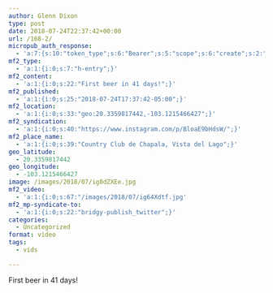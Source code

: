 ```yaml
---
author: Glenn Dixon
type: post
date: 2018-07-24T22:37:42+00:00
url: /168-2/
micropub_auth_response:
  - 'a:7:{s:10:"token_type";s:6:"Bearer";s:5:"scope";s:6:"create";s:2:"me";s:28:"https://glenn.thedixons.net/";s:9:"issued_by";s:55:"https://glenn.thedixons.net/wp-json/indieauth/1.0/token";s:9:"client_id";s:23:"https://ownyourgram.com";s:9:"issued_at";i:1532300352;s:4:"user";i:1;}'
mf2_type:
  - 'a:1:{i:0;s:7:"h-entry";}'
mf2_content:
  - 'a:1:{i:0;s:22:"First beer in 41 days!";}'
mf2_published:
  - 'a:1:{i:0;s:25:"2018-07-24T17:37:42-05:00";}'
mf2_location:
  - 'a:1:{i:0;s:33:"geo:20.3359817442,-103.1215466427";}'
mf2_syndication:
  - 'a:1:{i:0;s:40:"https://www.instagram.com/p/BloaE9bHdsW/";}'
mf2_place_name:
  - 'a:1:{i:0;s:39:"Country Club de Chapala, Vista del Lago";}'
geo_latitude:
  - 20.3359817442
geo_longitude:
  - -103.1215466427
image: /images/2018/07/ig8dZXEe.jpg
mf2_video:
  - 'a:1:{i:0;s:67:"/images/2018/07/ig64Xdtf.jpg'
mf2_mp-syndicate-to:
  - 'a:1:{i:0;s:22:"bridgy-publish_twitter";}'
categories:
  - Uncategorized
format: video
tags:
  - vids

---
```

First beer in 41 days!